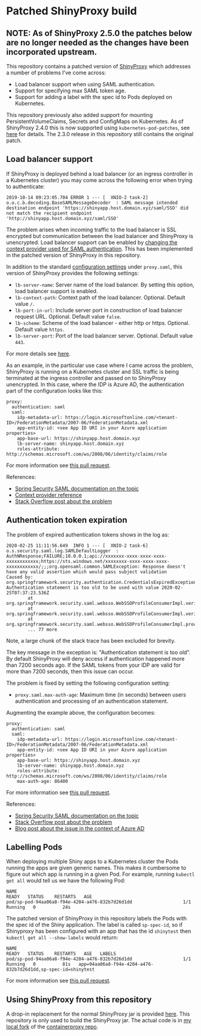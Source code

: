 # Patched ShinyProxy build

## NOTE: As of ShinyProxy 2.5.0 the patches below are no longer needed as the changes have been incorporated upstream.

This repository contains a patched version of [ShinyProxy](https://www.shinyproxy.io) which addresses a number of problems I've come across:

- Load balancer support when using SAML authentication.
- Support for specifying max SAML token age.
- Support for adding a label with the spec id to Pods deployed on Kubernetes.

This repository previously also added support for mounting PersistentVolumeClaims, Secrets and ConfigMaps on Kubernetes. As of ShinyProxy 2.4.0 this is now supported using `kubernetes-pod-patches`, see
[here](https://shinyproxy.io/documentation/configuration/#apps) for details. The 2.3.0 release in this repository still contains the original patch.

## Load balancer support

If ShinyProxy is deployed behind a load balancer (or an ingress controller in a Kubernetes cluster) you may come across the following error when trying to authenticate:

```
2019-10-14 09:23:05.704 ERROR 1 --- [  XNIO-2 task-2] o.o.c.b.decoding.BaseSAMLMessageDecoder  : SAML message intended destination endpoint 'https://shinyapp.host.domain.xyz/saml/SSO' did not match the recipient endpoint 'http://shinyapp.host.domain.xyz/saml/SSO'
```

The problem arises when incoming traffic to the load balancer is SSL encrypted but communication between the load balancer and ShinyProxy is unencrypted. Load balancer support can be enabled by [changing the context provider used for SAML authentication](https://docs.spring.io/spring-security-saml/docs/2.0.x/reference/html/configuration-advanced.html#configuration-load-balancing). This has been implemented in the patched version of ShinyProxy in this repository.

In addition to the standard [configuration settings](https://www.shinyproxy.io/configuration/#saml-20) under `proxy.saml`, this version of ShinyProxy provides the following settings:

- `lb-server-name`: Server name of the load balancer. By setting this option, load balancer support is enabled.
- `lb-context-path`: Context path of the load balancer. Optional. Default value `/`.
- `lb-port-in-url`: Include server port in construction of load balancer request URL. Optional. Default value `false`.
- `lb-scheme`: Scheme of the load balancer - either http or https. Optional. Default value `https`.
- `lb-server-port`: Port of the load balancer server. Optional. Default value `443`.

For more details see [here](https://docs.spring.io/spring-security-saml/docs/current/api/org/springframework/security/saml/context/SAMLContextProviderLB.html).

As an example, in the particular use case where I came across the problem, ShinyProxy is running on a Kubernetes cluster and SSL traffic is being terminated at the ingress controller and passed on to ShinyProxy unencrypted.
In this case, where the IDP is Azure AD, the authentication part of the configuration looks like this:

```
proxy:
  authentication: saml
  saml:
    idp-metadata-url: https://login.microsoftonline.com/<tenant-ID>/FederationMetadata/2007-06/FederationMetadata.xml
    app-entity-id: <see App ID URI in your Azure application properties>
    app-base-url: https://shinyapp.host.domain.xyz
    lb-server-name: shinyapp.host.domain.xyz
    roles-attribute: http://schemas.microsoft.com/ws/2008/06/identity/claims/role
```

For more information see [this pull request](https://github.com/openanalytics/containerproxy/pull/32).

References:

- [Spring Security SAML documentation on the topic](https://docs.spring.io/spring-security-saml/docs/2.0.x/reference/html/configuration-advanced.html#configuration-load-balancing)
- [Context provider reference](https://docs.spring.io/spring-security-saml/docs/current/api/org/springframework/security/saml/context/SAMLContextProviderLB.html)
- [Stack Overflow post about the problem](https://stackoverflow.com/questions/24805895/recipient-endpoint-doesnt-match-with-saml-response)

## Authentication token expiration

The problem of expired authentication tokens shows in the log as:

```
2020-02-25 11:11:56.649  INFO 1 --- [  XNIO-2 task-6] o.s.security.saml.log.SAMLDefaultLogger  : AuthNResponse;FAILURE;10.0.0.1;api://xxxxxxx-xxxx-xxxx-xxxx-xxxxxxxxxxxx;https://sts.windows.net/xxxxxxxx-xxxx-xxxx-xxxx-xxxxxxxxxxxx/;;;org.opensaml.common.SAMLException: Response doesn't have any valid assertion which would pass subject validation
Caused by: org.springframework.security.authentication.CredentialsExpiredException: Authentication statement is too old to be used with value 2020-02-25T07:37:23.536Z
        at org.springframework.security.saml.websso.WebSSOProfileConsumerImpl.verifyAuthenticationStatement(WebSSOProfileConsumerImpl.java:538)
        at org.springframework.security.saml.websso.WebSSOProfileConsumerImpl.verifyAssertion(WebSSOProfileConsumerImpl.java:306)
        at org.springframework.security.saml.websso.WebSSOProfileConsumerImpl.processAuthenticationResponse(WebSSOProfileConsumerImpl.java:214)
        ... 77 more
```
Note, a large chunk of the stack trace has been excluded for brevity.

The key message in the exception is: "Authentication statement is too old". By default ShinyProxy will deny access if authentication happened more than 7200 seconds ago. If the SAML tokens from your IDP are valid for more than 7200 seconds, then this issue can occur.

The problem is fixed by setting the following configuration setting:

- `proxy.saml.max-auth-age`: Maximum time (in seconds) between users authentication and processing of an authentication statement.

Augmenting the example above, the configuration becomes:

```
proxy:
  authentication: saml
  saml:
    idp-metadata-url: https://login.microsoftonline.com/<tenant-ID>/FederationMetadata/2007-06/FederationMetadata.xml
    app-entity-id: <see App ID URI in your Azure application properties>
    app-base-url: https://shinyapp.host.domain.xyz
    lb-server-name: shinyapp.host.domain.xyz
    roles-attribute: http://schemas.microsoft.com/ws/2008/06/identity/claims/role
    max-auth-age: 86400
```

For more information see [this pull request](https://github.com/openanalytics/containerproxy/pull/32).

References:

- [Spring Security SAML documentation on the topic](https://docs.spring.io/autorepo/docs/spring-security-saml/2.0.x/reference/htmlsingle/#time-interval)
- [Stack Overflow post about the problem](https://stackoverflow.com/questions/30528636/idp-initiated-saml-login-error-authentication-statement-is-too-old-to-be-used)
- [Blog post about the issue in the context of Azure AD](https://joostvdg.github.io/blogs/sso-azure-ad/)

## Labelling Pods

When deploying multiple Shiny apps to a Kubernetes cluster the Pods running the apps are given generic names. This makes it cumbersome to figure out which app is running in a given Pod. For example, running `kubectl get all` would
tell us we have the following Pod:

```
NAME                                                              READY   STATUS    RESTARTS   AGE
pod/sp-pod-94aa06a8-f94e-4204-a476-832b7d26d1dd                   1/1     Running   0          24s
```

The patched version of ShinyProxy in this repository labels the Pods with the spec id of the Shiny application. The label is called `sp-spec-id`, so if Shinyproxy has been configured with an app that has the id `shinytest` then `kubectl get all --show-labels` would return:

```
NAME                                                              READY   STATUS    RESTARTS   AGE   LABELS
pod/sp-pod-94aa06a8-f94e-4204-a476-832b7d26d1dd                   1/1     Running   0          81s   app=94aa06a8-f94e-4204-a476-832b7d26d1dd,sp-spec-id=shinytest
```

For more information see [this pull request](https://github.com/openanalytics/containerproxy/pull/35).

## Using ShinyProxy from this repository

A drop-in replacement for the normal ShinyProxy jar is provided [here](https://github.com/johannestang/shinyproxy-lb/releases/download/v2.4.1/shinyproxy-2.4.1.jar). This repository is only used to build the ShinyProxy jar. The actual code is in [my local fork](https://github.com/johannestang/containerproxy) of the [containerproxy repo](https://github.com/openanalytics/containerproxy).
